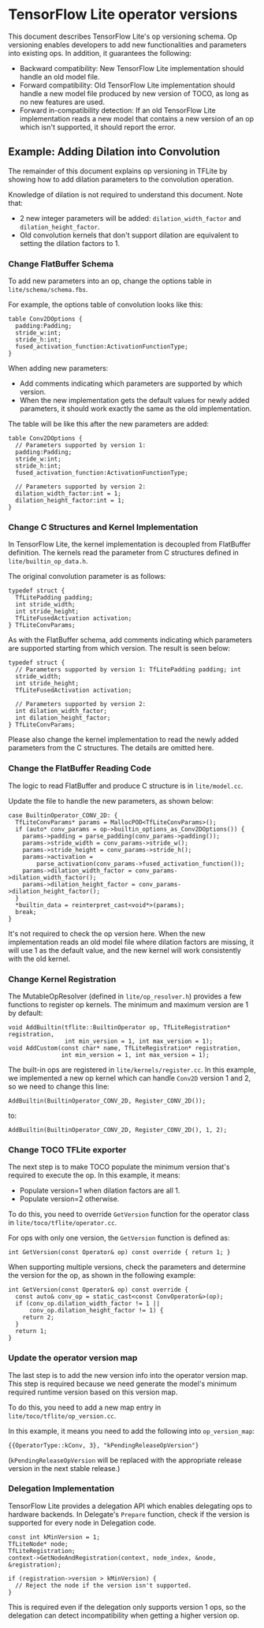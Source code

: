 # TensorFlow Lite operator versions

This document describes TensorFlow Lite's op versioning schema. Op
versioning enables developers to add new functionalities and parameters into
existing ops. In addition, it guarantees the following:

*   Backward compatibility: New TensorFlow Lite implementation should
    handle an old model file.
*   Forward compatibility: Old TensorFlow Lite implementation should
    handle a new model file produced by new version of TOCO, as long as no new
    features are used.
*   Forward in-compatibility detection: If an old TensorFlow Lite implementation
    reads a new model that contains a new version of an op which isn't
    supported, it should report the error.

## Example: Adding Dilation into Convolution

The remainder of this document explains op versioning in TFLite by showing how
to add dilation parameters to the convolution operation.

Knowledge of dilation is not required to understand this document. Note that:

*   2 new integer parameters will be added: `dilation_width_factor` and
    `dilation_height_factor`.
*   Old convolution kernels that don't support dilation are equivalent to
    setting the dilation factors to 1.

### Change FlatBuffer Schema

To add new parameters into an op, change the options table in
`lite/schema/schema.fbs`.

For example, the options table of convolution looks like this:

```
table Conv2DOptions {
  padding:Padding;
  stride_w:int;
  stride_h:int;
  fused_activation_function:ActivationFunctionType;
}
```

When adding new parameters:

*   Add comments indicating which parameters are supported by which version.
*   When the new implementation gets the default values for newly added
    parameters, it should work exactly the same as the old implementation.

The table will be like this after the new parameters are added:

```
table Conv2DOptions {
  // Parameters supported by version 1:
  padding:Padding;
  stride_w:int;
  stride_h:int;
  fused_activation_function:ActivationFunctionType;

  // Parameters supported by version 2:
  dilation_width_factor:int = 1;
  dilation_height_factor:int = 1;
}
```

### Change C Structures and Kernel Implementation

In TensorFlow Lite, the kernel implementation is decoupled from
FlatBuffer definition. The kernels read the parameter from C structures defined
in `lite/builtin_op_data.h`.

The original convolution parameter is as follows:

```
typedef struct {
  TfLitePadding padding;
  int stride_width;
  int stride_height;
  TfLiteFusedActivation activation;
} TfLiteConvParams;
```

As with the FlatBuffer schema, add comments indicating which parameters are
supported starting from which version. The result is seen below:

```
typedef struct {
  // Parameters supported by version 1: TfLitePadding padding; int
  stride_width;
  int stride_height;
  TfLiteFusedActivation activation;

  // Parameters supported by version 2:
  int dilation_width_factor;
  int dilation_height_factor;
} TfLiteConvParams;
```

Please also change the kernel implementation to read the newly added parameters
from the C structures. The details are omitted here.

### Change the FlatBuffer Reading Code

The logic to read FlatBuffer and produce C structure is in `lite/model.cc`.

Update the file to handle the new parameters, as shown below:

```
case BuiltinOperator_CONV_2D: {
  TfLiteConvParams* params = MallocPOD<TfLiteConvParams>();
  if (auto* conv_params = op->builtin_options_as_Conv2DOptions()) {
    params->padding = parse_padding(conv_params->padding());
    params->stride_width = conv_params->stride_w();
    params->stride_height = conv_params->stride_h();
    params->activation =
        parse_activation(conv_params->fused_activation_function());
    params->dilation_width_factor = conv_params->dilation_width_factor();
    params->dilation_height_factor = conv_params->dilation_height_factor();
  }
  *builtin_data = reinterpret_cast<void*>(params);
  break;
}
```

It's not required to check the op version here. When the new implementation
reads an old model file where dilation factors are missing, it will use 1 as
the default value, and the new kernel will work consistently with the old
kernel.

### Change Kernel Registration

The MutableOpResolver (defined in `lite/op_resolver.h`) provides a few functions
to register op kernels. The minimum and maximum version are 1 by default:

```
void AddBuiltin(tflite::BuiltinOperator op, TfLiteRegistration* registration,
                int min_version = 1, int max_version = 1);
void AddCustom(const char* name, TfLiteRegistration* registration,
               int min_version = 1, int max_version = 1);
```

The built-in ops are registered in `lite/kernels/register.cc`. In this example,
we implemented a new op kernel which can handle `Conv2D` version 1 and 2, so we
need to change this line:

```
AddBuiltin(BuiltinOperator_CONV_2D, Register_CONV_2D());
```

to:

```
AddBuiltin(BuiltinOperator_CONV_2D, Register_CONV_2D(), 1, 2);
```

### Change TOCO TFLite exporter

The next step is to make TOCO populate the minimum version that's required to
execute the op. In this example, it means:

*   Populate version=1 when dilation factors are all 1.
*   Populate version=2 otherwise.

To do this, you need to override `GetVersion` function for the operator class in
`lite/toco/tflite/operator.cc`.

For ops with only one version, the `GetVersion` function is defined as:

```
int GetVersion(const Operator& op) const override { return 1; }
```

When supporting multiple versions, check the parameters and determine the
version for the op, as shown in the following example:

```
int GetVersion(const Operator& op) const override {
  const auto& conv_op = static_cast<const ConvOperator&>(op);
  if (conv_op.dilation_width_factor != 1 ||
      conv_op.dilation_height_factor != 1) {
    return 2;
  }
  return 1;
}
```

### Update the operator version map

The last step is to add the new version info into the operator version map. This
step is required because we need generate the model's minimum required runtime
version based on this version map.

To do this, you need to add a new map entry in `lite/toco/tflite/op_version.cc`.

In this example, it means you need to add the following into `op_version_map`:
```
{{OperatorType::kConv, 3}, "kPendingReleaseOpVersion"}
```
(`kPendingReleaseOpVersion` will be replaced with the appropriate release
version in the next stable release.)

### Delegation Implementation

TensorFlow Lite provides a delegation API which enables delegating ops to
hardware backends. In Delegate's `Prepare` function, check if the version
is supported for every node in Delegation code.

```
const int kMinVersion = 1;
TfLiteNode* node;
TfLiteRegistration;
context->GetNodeAndRegistration(context, node_index, &node, &registration);

if (registration->version > kMinVersion) {
  // Reject the node if the version isn't supported.
}
```

This is required even if the delegation only supports version 1 ops, so the
delegation can detect incompatibility when getting a higher version op.

